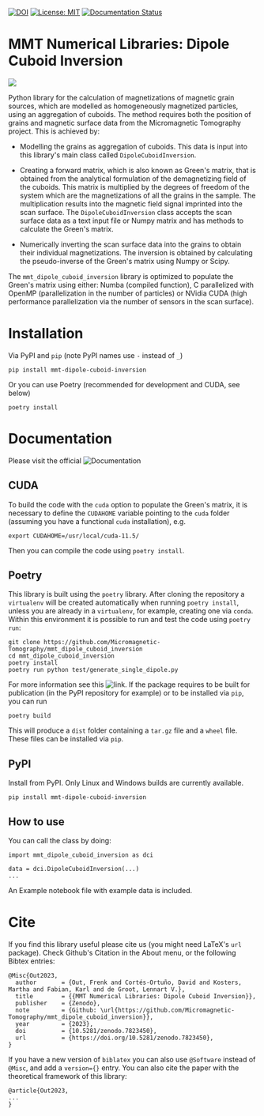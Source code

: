[![DOI](https://zenodo.org/badge/DOI/10.5281/zenodo.7823450.svg)](https://doi.org/10.5281/zenodo.7823450)
[![License: MIT](https://img.shields.io/badge/License-MIT-yellow.svg)](LICENSE)
[![Documentation Status](https://readthedocs.org/projects/mmt-dipole-cuboid-inversion/badge/?version=latest)](https://mmt-dipole-cuboid-inversion.readthedocs.io/en/latest/?badge=latest)

# MMT Numerical Libraries: Dipole Cuboid Inversion

![](doc/_static/area1_grains_scan_sample.jpg)

Python library for the calculation of magnetizations of magnetic grain sources,
which are modelled as homogeneously magnetized particles, using an aggregation
of cuboids. The method requires both the position of grains and magnetic
surface data from the Micromagnetic Tomography project. This is achieved by:

- Modelling the grains as aggregation of cuboids. This data is input into this
  library's main class called `DipoleCuboidInversion`.

- Creating a forward matrix, which is also known as Green's matrix, that is
  obtained from the analytical formulation of the demagnetizing field of the
  cuboids. This matrix is multiplied by the degrees of freedom of the system
  which are the magnetizations of all the grains in the sample. The
  multiplication results into the magnetic field signal imprinted into the scan
  surface. The `DipoleCuboidInversion` class accepts the scan surface data as
  a text input file or Numpy matrix and has methods to calculate the Green's
  matrix.

- Numerically inverting the scan surface data into the grains to obtain their
  individual magnetizations. The inversion is obtained by calculating the
  pseudo-inverse of the Green's matrix using Numpy or Scipy.

The `mmt_dipole_cuboid_inversion` library is optimized to populate the Green's
matrix using either: Numba (compiled function), C parallelized with OpenMP
(parallelization in the number of particles) or NVidia CUDA (high performance
parallelization via the number of sensors in the scan surface).

# Installation

Via PyPI and `pip` (note PyPI names use `-` instead of `_`)

```console
pip install mmt-dipole-cuboid-inversion
```

Or you can use Poetry (recommended for development and CUDA, see below)

```console
poetry install
```
# Documentation

Please visit the official ![Documentation](https://mmt-dipole-cuboid-inversion.readthedocs.io/en/latest/?badge=latest)

## CUDA

To build the code with the `cuda` option to populate the Green's matrix, it is
necessary to define the `CUDAHOME` variable pointing to the `cuda` folder
(assuming you have a functional `cuda` installation), e.g.

```console
export CUDAHOME=/usr/local/cuda-11.5/
```

Then you can compile the code using `poetry install`.

## Poetry

This library is built using the `poetry` library. After cloning the repository
a `virtualenv` will be created automatically when running `poetry install`,
unless you are already in a `virtualenv`, for example, creating one via
`conda`. Within this environment it is possible to run and test the code using
`poetry run`:

```
git clone https://github.com/Micromagnetic-Tomography/mmt_dipole_cuboid_inversion
cd mmt_dipole_cuboid_inversion
poetry install
poetry run python test/generate_single_dipole.py
```

For more information see this
![link](https://python-poetry.org/docs/managing-environments/). If the package
requires to be built for publication (in the PyPI repository for example) or to
be installed via `pip`, you can run

```console
poetry build
```

This will produce a `dist` folder containing a `tar.gz` file and a `wheel`
file. These files can be installed via `pip`. 

## PyPI

Install from PyPI. Only Linux and Windows builds are currently available.

```console
pip install mmt-dipole-cuboid-inversion
```

## How to use

You can call the class by doing:

```
import mmt_dipole_cuboid_inversion as dci

data = dci.DipoleCuboidInversion(...)
...
```

An Example notebook file with example data is included.

# Cite

If you find this library useful please cite us (you might need LaTeX's `url`
package). Check Github's Citation in the About menu, or the following Bibtex
entries:

    @Misc{Out2023,
      author       = {Out, Frenk and Cortés-Ortuño, David and Kosters, Martha and Fabian, Karl and de Groot, Lennart V.},
      title        = {{MMT Numerical Libraries: Dipole Cuboid Inversion}},
      publisher    = {Zenodo},
      note         = {Github: \url{https://github.com/Micromagnetic-Tomography/mmt_dipole_cuboid_inversion}},
      year         = {2023},
      doi          = {10.5281/zenodo.7823450},
      url          = {https://doi.org/10.5281/zenodo.7823450},
    }

If you have a new version of `biblatex` you can also use `@Software` instead of 
`@Misc`, and add a `version={}` entry. You can also cite the paper with the
theoretical framework of this library:

    @article{Out2023,
    ...
    }
